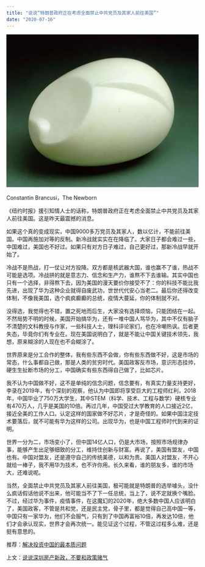 ```yaml
---
title: "说说“特朗普政府正在考虑全面禁止中共党员及其家人前往美国”"
date: "2020-07-16"
---
```


  

![连岳文章](images/连岳文章picture-19.jpg)

Constantin Brancusi，The Newborn  

  

《纽约时报》援引知情人士的话称，特朗普政府正在考虑全面禁止中共党员及其家人前往美国。这是昨天最震撼的消息。

  

如果这个真的变成现实，中国9000多万党员及其家人，数以亿计，不能前往美国。中国再施加对等的反制。新冷战就实实在在降临了。大家日子都会难过一些，中国难过，美国也不好过。如果只有对方日子难过，自己更好过，那新冷战早就开始了。

  

冷战不是热战，打一仗让对方投降。双方都是核武器大国，谁也赢不了谁，热战不可能是选项。冷战拼的就是意志力、信念和生产力，谁熬不下去谁输。其实中国也只有一个选择，非得熬下去，因为美国的漫天要价你接受不了：你的科技不能比我先进，出现了华为这种企业就得自废武功，世世代代安心当老二。最后你还得改变体制，不像我美国，选个疯疯癫癫的总统，疫情大蔓延，你的体制就不对。

  

没得选，我觉得也不错，置之死地而后生，大家没有选择烦恼，只能团结在一起。不然局势不明的时候，美国开始搞华为，还有一堆中国人骂华为，其中不仅有脑子不清楚的文科教授与作家，一些科技人士，理科评论家们，也在冷嘲热讽。后者更失态，毕竟你们有专业在。现在美国说明白了，就是不能让中国关键技术领先，我想，原来糊涂的人现在也不会糊涂了。

  

世界原来是分工合作的整体，我有些东西不会做，你有些东西做不好，这是市场的常态，什么事都自己做，那是人类的贫穷时代。美国政客反市场，意识形态挂帅，硬生生扯断市场的分工，中国确实有些东西得自己做了，比如芯片。

  

我不认为中国做不好，这不是单纯的信念问题，信念要有，有真实力量支持更好，李录在2019年，有个深刻的观察，他认为中国即将享受巨大的工程师红利，2018年，中国毕业了750万大学生，其中STEM（科学、技术、工程与数学）硬核专业有470万人，几乎是美国的10倍。再过几年，中国受过大学教育的人口接近2亿，接近全美的工作人口。认定这样的国家做不好芯片，才是奇怪的。如果中国注定技术要落后，就不可能有华为这样的公司。出现华为，也是中国工程师时代到来的证明。

  

世界一分为二，市场变小了，但中国14亿人口，仍是大市场，按照市场规律办事，能够产生出足够细致的分工，维持住创新与财富。再说了，美国有盟友，中国也有。中国对盟友，还是遵守自己的传统美德，以和为贵。美国人对盟友，不开心就给一棒子，我不用华为技术，也不许你用。长久来看，谁的朋友多，谁的市场大，还难说呢。

  

当然，全面禁止中共党员及其家人前往美国，极可能就是特朗普的选举噱头，没什么疯话假话他说不出来，他可能当不了下一任总统，当上了，说不定就换个嘴脸。不过，经过华为事件，疫情事件，在这魔幻的2020年，绝大多数中国人应该明白了，美国政客，不管是共和党，还是民主党，骨子里，都是觉得自己高中国一等，中国只有一家华为，他们不会服气，只有到了中国再富裕10倍，再发达10倍，他们才会承认现实，世界才会再次统一。能见证这个过程，不管这过程多么难，还是挺有意思的。

  

推荐：[解决投资中国的最本质问题](http://mp.weixin.qq.com/s?__biz=MjM5NDU0Mjk2MQ==&mid=2651643667&idx=1&sn=5f38a255b168c7d0c433f1a52a898a6a&chksm=bd7e5b0d8a09d21ba539ccb7444aaf2b21f6b9745428c12b7920144b7a845e578bfe2d2097ec&scene=21#wechat_redirect)  

上文：[说说深圳房产新政，不要和政策赌气](http://mp.weixin.qq.com/s?__biz=MjM5NDU0Mjk2MQ==&mid=2651644223&idx=1&sn=f5a60350bccb20cae759ddcb4a8810c4&chksm=bd7e65218a09ec37976467d547db7adb638179f605352297259fed972ddd7d40064669a990a5&scene=21#wechat_redirect)
